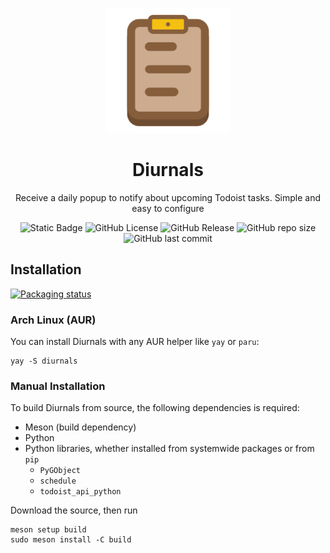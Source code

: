 <p align="center">
    <img src="data/io.github.sss_says_snek.diurnals.svg" width="200" alt="Diurnals logo">
</p>
<h1 align="center">Diurnals</h1>
<p align="center">Receive a daily popup to notify about upcoming Todoist tasks. Simple and easy to configure</p>
<p align="center">
    <img alt="Static Badge" src="https://img.shields.io/badge/Python-%233776ab?style=for-the-badge&logo=python&logoColor=ffffff">
    <img alt="GitHub License" src="https://img.shields.io/github/license/SSS-Says-Snek/diurnals?style=for-the-badge">
    <img alt="GitHub Release" src="https://img.shields.io/github/v/release/SSS-Says-Snek/diurnals?style=for-the-badge">
    <img alt="GitHub repo size" src="https://img.shields.io/github/repo-size/SSS-Says-Snek/diurnals?style=for-the-badge">
    <img alt="GitHub last commit" src="https://img.shields.io/github/last-commit/SSS-Says-Snek/diurnals?style=for-the-badge">
</p>

## Installation

[![Packaging status](https://repology.org/badge/vertical-allrepos/todoist-dailies.svg)](https://repology.org/project/todoist-dailies/versions)

### Arch Linux (AUR)
You can install Diurnals with any AUR helper like `yay` or `paru`:
```
yay -S diurnals
```

### Manual Installation
To build Diurnals from source, the following dependencies is required:
- Meson (build dependency)
- Python
- Python libraries, whether installed from systemwide packages or from `pip`
    - `PyGObject`
    - `schedule`
    - `todoist_api_python`

Download the source, then run
```
meson setup build
sudo meson install -C build
```
